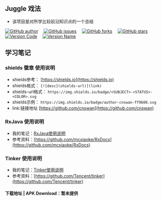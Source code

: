 ## Juggle 戏法
- 该项目是对所学比较前沿知识点的一个总结

[![GitHub author](https://img.shields.io/badge/author-cnswan-ff9600.svg)](https://github.com/cnswan)&ensp;&ensp;
[![GitHub issues](https://img.shields.io/github/issues/cnswan/juggle.svg)](https://github.com/cnswan/juggle/issues)&ensp;&ensp;
[![GitHub forks](https://img.shields.io/github/forks/cnswan/juggle.svg)](https://github.com/cnswan/juggle/network)&ensp;&ensp;
[![GitHub stars](https://img.shields.io/github/stars/cnswan/juggle.svg)](https://github.com/cnswan/juggle/stargazers)  
[![Version Code](https://img.shields.io/badge/Version%20Code-4-brightgreen.svg)](https://github.com/cnswan)&ensp;&ensp; 
[![Version Name](https://img.shields.io/badge/Version%20Name-v1.6%20%E6%AD%A3%E5%BC%8F%E7%89%88-blue.svg)](https://github.com/cnswan)&ensp;&ensp; 

## 学习笔记
### shields 徽章 使用说明 ###
- shields参考：		[https://shields.io](https://shields.io)
- shields格式：		`[![desc](shields-url)](link)`
- shields-url格式：	`https://img.shields.io/badge/<SUBJECT>-<STATUS>-<COLOR>.svg`
- shields示例：		`https://img.shields.io/badge/author-cnswan-ff9600.svg`
- link:链接地址		 [https://github.com/cnswan](https://github.com/cnswan)

### RxJava 使用说明 ###
- 我的笔记：[RxJava使用说明](https://github.com/cnswan/juggle/tree/master/notes/rxjava)
- 参考资料：[https://github.com/mcxiaoke/RxDocs](https://github.com/mcxiaoke/RxDocs)

### Tinker 使用说明 ###
- 我的笔记：[Tinker使用说明](https://github.com/cnswan/juggle/tree/master/notes/tinker)
- 参考资料：[https://github.com/Tencent/tinker](https://github.com/Tencent/tinker)

#### 下载地址 | APK Download：暂未提供

